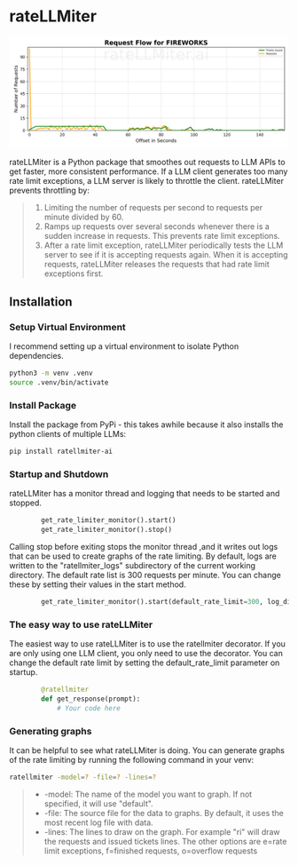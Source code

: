 # rateLLMiter
<p align="center">
  <img src="artifacts/FIREWORKS_ri.png" alt="rateLLMiter smooths out requests">
</p>
rateLLMiter is a Python package that smoothes out requests to LLM APIs to get faster, more consistent performance. If a
LLM client generates too many rate limit exceptions, a LLM server is likely to throttle the client. rateLLMiter prevents
throttling by:

>1. Limiting the number of requests per second to requests per minute divided by 60.  
>2. Ramps up requests over several seconds whenever there is a sudden increase in requests.  This prevents rate limit exceptions.
>3. After a rate limit exception, rateLLMiter periodically tests the LLM server to see if it is accepting requests again.
    When it is accepting requests, rateLLMiter releases the requests that had rate limit exceptions first.  

## Installation
### Setup Virtual Environment

I recommend setting up a virtual environment to isolate Python dependencies.

```bash
python3 -m venv .venv
source .venv/bin/activate
```

### Install Package

Install the package from PyPi - this takes awhile because it also installs the python clients of multiple LLMs:

```bash
pip install ratellmiter-ai
```
### Startup and Shutdown
rateLLMiter has a monitor thread and logging that needs to be started and stopped.

```python
        get_rate_limiter_monitor().start()
        get_rate_limiter_monitor().stop()
```

Calling stop before exiting stops the monitor thread ,and it writes out logs that can be used to create graphs of the 
rate limiting. By default, logs are written to the "ratellmiter_logs" subdirectory of the current working directory. The
default rate list is 300 requests per minute.  You can change these by setting their values in the start method.

```python
        get_rate_limiter_monitor().start(default_rate_limit=300, log_directory="ratellmiter_logs")
```

### The easy way to use rateLLMiter
The easiest way to use rateLLMiter is to use the ratellmiter decorator.  If you are only using one LLM client, you only
need to use the decorator. You can change the default rate limit by setting the default_rate_limit parameter on startup.

```python
        @ratellmiter
        def get_response(prompt):
            # Your code here
```

### Generating graphs
It can be helpful to see what rateLLMiter is doing.  You can generate graphs of the rate limiting by running the following
command in your venv:

```bash
ratellmiter -model=? -file=? -lines=?
```

> - -model: The name of the model you want to graph.  If not specified, it will use "default".
> - -file: The source file for the data to graphs.  By default, it uses the most recent log file with data.
> - -lines: The lines to draw on the graph. For example "ri" will draw the requests and issued tickets lines.  The other
  options are e=rate limit exceptions, f=finished requests, o=overflow requests
